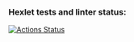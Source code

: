### Hexlet tests and linter status:
[![Actions Status](https://github.com/DmGorokhov/python-project-52/workflows/hexlet-check/badge.svg)](https://github.com/DmGorokhov/python-project-52/actions)